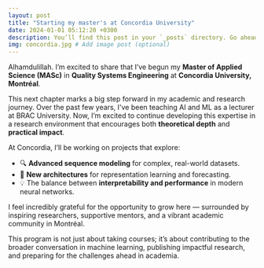 ```yaml
---
layout: post
title: "Starting my master's at Concordia University"
date: 2024-01-01 05:12:20 +0300
description: You’ll find this post in your `_posts` directory. Go ahead and edit it and re-build the site to see your changes. # Add post description (optional)
img: concordia.jpg # Add image post (optional)
---
```


Alhamdulillah. I’m excited to share that I’ve begun my **Master of Applied Science (MASc)** in **Quality Systems Engineering** at **Concordia University, Montréal**.

This next chapter marks a big step forward in my academic and research journey. Over the past few years, I've been teaching AI and ML as a lecturer at BRAC University. Now, I’m excited to continue developing this expertise in a research environment that encourages both **theoretical depth** and **practical impact**.

At Concordia, I’ll be working on projects that explore:

* 🔍 **Advanced sequence modeling** for complex, real-world datasets.
* 🧩 **New architectures** for representation learning and forecasting.
* 💡 The balance between **interpretability and performance** in modern neural networks.

I feel incredibly grateful for the opportunity to grow here — surrounded by inspiring researchers, supportive mentors, and a vibrant academic community in Montréal.

This program is not just about taking courses; it’s about contributing to the broader conversation in machine learning, publishing impactful research, and preparing for the challenges ahead in academia.
